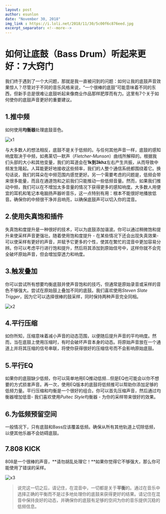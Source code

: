 ```yaml
---
layout: post
author: esunlon
date: "November 30, 2018"
img_link : https://i.loli.net/2018/11/30/5c00f6c876eed.jpg
excerpt_separator: <!--more-->
---
```


# 如何让底鼓（Bass Drum）听起来更好：7大窍门

我们终于遇到了一个大问题，那就是我一直被问到的问题：如何让我的底鼓声音效果惊人？尽管对于不同的音乐风格来说，“一个很棒的底鼓”可能意味着不同的东西，但新手总是很难让底鼓听起来像商业作品那样肥厚而有力。这里有7个关于如何使你的底鼓声音更好的重要建议。
<!--more-->


## 1.推中频

如何使用**均衡器**处理底鼓音色。

![x1](https://i.loli.net/2018/11/30/5c00ee72a5df7.png)

与大多数人的想法相反，底鼓不是关于低频的。与任何其他声音一样，底鼓的感知响度取决于中频，如弗莱切—默声（*Fletcher-Munson*）曲线所解释的。根据我们头部的大小和其他变量，我们的耳道会在**1k到3khz**左右产生共振，从而导致中频发生隆起。人耳能更好地接收这些频率，我们的人整个通信系统都围绕着它。换句话说，我们的耳朵在中频范围内感觉更好。另一个需要考虑的问题是，低频会带来很多能量，而且在通道饱和之前我们只能推动一些低频音量。然而，如果我们推动中频，我们可以在不增加太多音量的情况下获得更多的感知响度。大多数人用便宜的耳机和笔记本电脑扬声器听音乐，这一点特别有用：根本不能很好地播放低音。确保你的中频很干净并且响亮，以确保底鼓声可以切入你的混音。



## 2.使用失真饱和插件

失真饱和度提升是一种很好的技术，可以为底鼓添加谐波。你可以通过稍微饱和提升来使采样声音更强壮。随着使用饱和度提升 - 在某些情况下还会出现失真效果- 可以使采样有更好的声音，并赋予它更多的个性，使其在繁忙的混音中更加容易分辨。你可以考虑平行进行饱和提升，然后将其添加到原始信号中，这样你就不会完全破坏原始声音，但会增加穿透力和响度。



## 3.触发叠加

你可以尝试所有想要均衡底鼓并使声音饱和的技巧，但通常是原始录音或采样的音色不够强大。尝试在原始鼓上叠加不同的底鼓。我们喜欢使用*Steven Slate Trigger*，因为它可以选择很棒的鼓采样，同时保持两种声音完全同相。

![x2](https://i.loli.net/2018/11/30/5c00f6c385c23.png)



## 4.平行压缩

如你所知，压缩意味着减小声音的动态范围，以便随后提升声音的平均响度。然而，当在底鼓上使用压缩时，有时会破坏声音本身的动态。将原始声音放在一个通道上并将其压缩的信号串联，将使你获得很好的压缩信号而不会影响原始底鼓。



## 5.平行EQ

如果你的底鼓缺少低频，你可以简单地用EQ推动低频...但是EQ也可能会以你不想要的方式损害声音。再一次，使用EQ版本的底鼓将低频推可以帮助你添加足够的低频力量。平行压缩和均衡是一个很好的组合。你可以首先压缩声音，然后通过均衡器增加低音- 我们喜欢使用*Pultec Style*均衡器 - 为你的采样带来很好的效果。



## 6.为低频预留空间

一般情况下，只有底鼓和Bass应该覆盖低频。确保从所有其他轨道上切除低频，以便其他乐器不会妨碍底鼓。



## 7.808 KICK

808是一个很棒的声音，**请勿胡乱处理它！**如果你觉得它不够强大，那么你可能使用了错误的采样。

![x3](https://i.loli.net/2018/11/30/5c00ee3abda36.png)



> 说完这一切之后，请记住，在混音中，一切都是关于**平衡**的。通过在音乐中选择正确的平衡而不是过多地处理你的底鼓来获得更好的结果。请记住在混音中保持良好的动态，并确保你的底鼓有足够的空间为你的音乐提供沉稳的低频信息。
